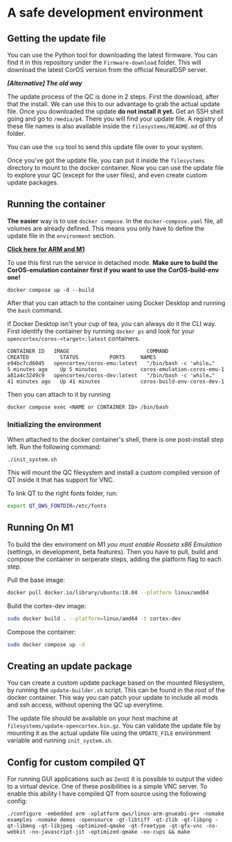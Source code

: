 # A safe development environment

## Getting the update file

You can use the Python tool for downloading the latest firmware. You can find it in this repository under the `Firmware-download` folder. This will download the latest CorOS version from the official NeuralDSP server.

***[Alternative] The old way***

The update process of the QC is done in 2 steps. First the download, after that the install. We can use this to our advantage to grab the actual update file. Once you downloaded the update **do not install it yet.** Get an SSH shell going and go to `/media/p4`. There you will find your update file. A registry of these file names is also available inside the `filesystems/README.md` of this folder.

You can use the `scp` tool to send this update file over to your system.

Once you've got the update file, you can put it inside the `filesystems` directory to mount to the docker container. Now you can use the update file to explore your QC (except for the user files), and even create custom update packages.

## Running the container

**The easier** way is to use `docker compose`. In the `docker-compose.yaml` file, all volumes are already defined. This means you only have to define the update file in the `environment` section.

**[Click here for ARM and M1](#Running-On-M1)**

To use this first run the service in detached mode. **Make sure to build the CorOS-emulation container first if you want to use the CorOS-build-env one!**

```
docker compose up -d --build
```

After that you can attach to the container using Docker Desktop and running the `bash` command.

If Docker Desktop isn't your cup of tea, you can always do it the CLI way. First identify the container by running `docker ps` and look for your `opencortex/coros-<target>:latest` containers.

```
CONTAINER ID   IMAGE                         COMMAND                  CREATED          STATUS          PORTS     NAMES
e94bc7cd6045   opencortex/coros-emu:latest   "/bin/bash -c 'while…"   5 minutes ago    Up 5 minutes              coros-emulation-coros-emu-1
a81a4c3249c9   opencortex/coros-dev:latest   "/bin/bash -c 'while…"   41 minutes ago   Up 41 minutes             coros-build-env-coros-dev-1
```

Then you can attach to it by running
```
docker compose exec <NAME or CONTAINER ID> /bin/bash
```

### Initializing the environment

When attached to the docker container's shell, there is one post-install step left. Run the following command:

```
./init_system.sh
```

This will mount the QC filesystem and install a custom compiled version of QT inside it that has support for VNC.

To link QT to the right fonts folder, run:

```bash
export QT_QWS_FONTDIR=/etc/fonts
```

## Running On M1

To build the dev enviroment on M1 *you must enable Rosseta x86 Emulation* (settings, in development, beta features).
Then you have to pull, build and compose the container in serperate steps, adding the platform flag to each step.

Pull the base image:

```bash
docker pull docker.io/library/ubuntu:18.04 --platform linux/amd64
```

Build the cortex-dev image:

```bash
sudo docker build . --platform=linux/amd64 -t cortex-dev
```

Compose the container:

```bash
sudo docker compose up -d
```

## Creating an update package

You can create a custom update package based on the mounted filesystem, by running the `update-builder.sh` script. This can be found in the root of the docker container. This way you can patch your update to include all mods and ssh access, without opening the QC up everytime.

The update file should be available on your host machine at `filesystems/update-opencortex.bin.gz`. You can validate the update file by mounting it as the actual update file using the `UPDATE_FILE` environment variable and running `init_system.sh`.


## Config for custom compiled QT

For running GUI applications such as `ZenUI` it is possible to output the video to a virtual device. One of these posibilities is a simple VNC server. To enable this ability I have compiled QT from source using the following config:

```
./configure -embedded arm -xplatform qws/linux-arm-gnueabi-g++ -nomake examples -nomake demos -opensource -qt-libtiff -qt-zlib -qt-libpng -qt-libmng -qt-libjpeg -optimized-qmake -qt-freetype -qt-gfx-vnc -no-webkit -no-javascript-jit -optimized-qmake -no-cups && make
```

